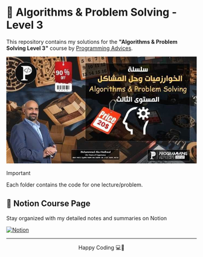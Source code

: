 # 🧠 Algorithms & Problem Solving - Level 3

This repository contains my solutions for the **"Algorithms & Problem Solving Level 3"** course by [Programming Advices](https://programmingadvices.com).

<p align="center">
  <img src="./courseImage.jpg" alt="Course Image" width="600"/>
</p>

> [!IMPORTANT]
> Each folder contains the code for one lecture/problem.

## 🔗 Notion Course Page

Stay organized with my detailed notes and summaries on Notion

[![Notion](https://skillicons.dev/icons?i=notion&theme=light)](https://www.notion.so/mahmouddello/07-Algorithms-Problem-Solving-Level-3-1c073114614580daa8ebc8397976f3fd?pvs=4)

<hr>

<div align="center">
    <p>Happy Coding 💻🎉</p>
</div>
